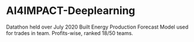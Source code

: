 # AI4IMPACT-Deeplearning
Datathon held over July 2020
Built Energy Production Forecast Model used for trades in team. Profits-wise, ranked 18/50 teams.

